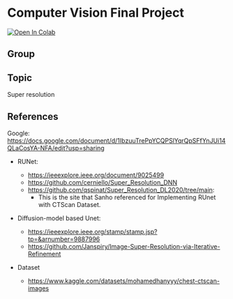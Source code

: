 # Computer Vision Final Project 

[![Open In Colab](https://colab.research.google.com/assets/colab-badge.svg)](https://colab.research.google.com/drive/1iTo2UUpZnY_7615L7OSh-wpJfVARgrS1?usp=sharing)



## Group

## Topic
Super resolution 
## References

Google: https://docs.google.com/document/d/1IbzuuTrePpYCQPSlYqrQpSFfYnJUi14QLaCosYA-NFA/edit?usp=sharing

- RUNet:
  - https://ieeexplore.ieee.org/document/9025499
  - https://github.com/cerniello/Super_Resolution_DNN
  - https://github.com/qspinat/Super_Resolution_DL2020/tree/main:
    - This is the site that Sanho referenced for Implementing RUnet with CTScan Dataset. 
- Diffusion-model based Unet:
  - https://ieeexplore.ieee.org/stamp/stamp.jsp?tp=&arnumber=9887996
  - https://github.com/Janspiry/Image-Super-Resolution-via-Iterative-Refinement
 
- Dataset
  - https://www.kaggle.com/datasets/mohamedhanyyy/chest-ctscan-images

